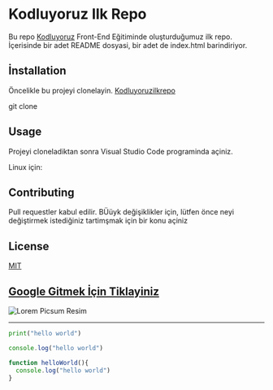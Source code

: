 # Kodluyoruz Ilk Repo

Bu repo [Kodluyoruz](https://kodluyoruz.org) Front-End Eğitiminde oluşturduğumuz ilk repo. İçerisinde bir adet README dosyasi, bir adet de index.html barindiriyor.

## İnstallation

Öncelikle bu projeyi clonelayin. [Kodluyoruzilkrepo](https://github.com/Erdalhel/kodluyoruzilkrepo.git)

git clone

## Usage


Projeyi cloneladiktan sonra Visual Studio Code programinda açiniz.

Linux için:

## Contributing

Pull requestler kabul edilir. BÜüyk değişiklikler için, lütfen önce neyi değiştirmek istediğiniz tartimşmak için bir konu açiniz

## License

[MIT](https://mit-license.org)

[Google Gitmek İçin Tiklayiniz](https://www.google.com.tr/?hl=tr)
----------------------------------------

![Lorem Picsum Resim](https://picsum.photos/200)
***

```python
print("hello world")
```

```javascript
console.log("hello world")

function helloWorld(){
  console.log("hello world")     
}
```